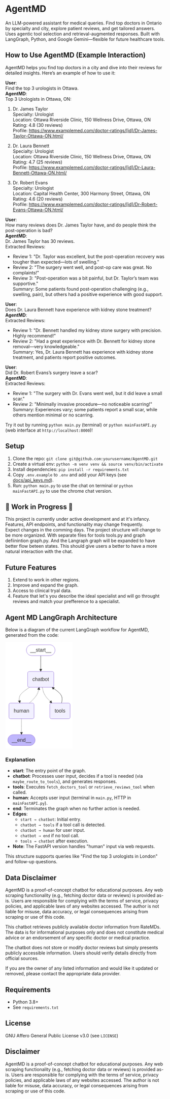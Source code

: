 # AgentMD
An LLM-powered assistant for medical queries. Find top doctors  in Ontario by specialty and city, explore patient reviews, and get tailored answers. Uses agentic tool selection and retrieval-augmented responses. Built with LangGraph, Python, and Google Gemini—flexible for future healthcare tools.

## How to Use AgentMD (Example Interaction)

AgentMD helps you find top doctors in a city and dive into their reviews for detailed insights. Here’s an example of how to use it:

**User**:  
Find the top 3 urologists in Ottawa.  
**AgentMD**:  
Top 3 Urologists in Ottawa, ON:  
1. Dr. James Taylor  
   Specialty: Urologist  
   Location: Ottawa Riverside Clinic, 150 Wellness Drive, Ottawa, ON  
   Rating: 4.8 (30 reviews)  
   Profile: https://www.examplemed.com/doctor-ratings/[id]/Dr-James-Taylor-Ottawa-ON.html/  

2. Dr. Laura Bennett  
   Specialty: Urologist  
   Location: Ottawa Riverside Clinic, 150 Wellness Drive, Ottawa, ON  
   Rating: 4.7 (25 reviews)  
   Profile: https://www.examplemed.com/doctor-ratings/[id]/Dr-Laura-Bennett-Ottawa-ON.html/  

3. Dr. Robert Evans  
   Specialty: Urologist  
   Location: Capital Health Center, 300 Harmony Street, Ottawa, ON  
   Rating: 4.6 (20 reviews)  
   Profile: https://www.examplemed.com/doctor-ratings/[id]/Dr-Robert-Evans-Ottawa-ON.html/

**User**:  
How many reviews does Dr. James Taylor have, and do people think the post-operation is bad?  
**AgentMD**:  
Dr. James Taylor has 30 reviews.  
Extracted Reviews:  
- Review 1: "Dr. Taylor was excellent, but the post-operation recovery was tougher than expected—lots of swelling."  
- Review 2: "The surgery went well, and post-op care was great. No complaints!"  
- Review 3: "Post-operation was a bit painful, but Dr. Taylor’s team was supportive."  
Summary: Some patients found post-operation challenging (e.g., swelling, pain), but others had a positive experience with good support.

**User**:  
Does Dr. Laura Bennett have experience with kidney stone treatment?  
**AgentMD**:  
Extracted Reviews:  
- Review 1: "Dr. Bennett handled my kidney stone surgery with precision. Highly recommend!"  
- Review 2: "Had a great experience with Dr. Bennett for kidney stone removal—very knowledgeable."  
Summary: Yes, Dr. Laura Bennett has experience with kidney stone treatment, and patients report positive outcomes.

**User**:  
Did Dr. Robert Evans’s surgery leave a scar?  
**AgentMD**:  
Extracted Reviews:  
- Review 1: "The surgery with Dr. Evans went well, but it did leave a small scar."  
- Review 2: "Minimally invasive procedure—no noticeable scarring!"  
Summary: Experiences vary; some patients report a small scar, while others mention minimal or no scarring.

Try it out by running `python main.py` (terminal) or `python mainFastAPI.py` (web interface at `http://localhost:8000`)!

## Setup
1. Clone the repo: `git clone git@github.com:yourusername/AgentMD.git`
2. Create a virtual env: `python -m venv venv && source venv/bin/activate`
3. Install dependencies: `pip install -r requirements.txt`
4. Copy `.env.example` to `.env` and add your API keys (see [docs/api_keys.md](docs/api_keys.md)).
5. Run: `python main.py` to use the chat on terminal or `python mainFastAPI.py` to use the chrome chat version.

## 🚧 **Work in Progress** 🚧

This project is currently under active development and at it's infancy. Features, API endpoints, and functionality may change frequently.  
Expect changes in the comming days. The project structure will change to be more organized. With separate files for tools tools.py and graph defiinintion graph.py. And the Langraph graph will be expanded to have better flow beteen states. This should give users a better to have a more natural interaction with the chat.

## Future Features
1. Extend to work in other regions.
2. Improve and expand the graph.
3. Access to clinical tryal data.
4. Feature that let's you describe the ideal specialist and will go throught reviews and match your prefference to a specialist.

## Agent MD LangGraph Architecture

Below is a diagram of the current LangGraph workflow for AgentMD, generated from the code:

![AgentMD LangGraph](agentmd_graph.png)

### Explanation
- **start**: The entry point of the graph.
- **chatbot**: Processes user input, decides if a tool is needed (via `maybe_route_to_tools`), and generates responses.
- **tools**: Executes `fetch_doctors_tool` or `retrieve_reviews_tool` when called.
- **human**: Accepts user input (terminal in `main.py`, HTTP in `mainFastAPI.py`).
- **end**: Terminates the graph when no further action is needed.
- **Edges**: 
  - `start → chatbot`: Initial entry.
  - `chatbot → tools` if a tool call is detected.
  - `chatbot → human` for user input.
  - `chatbot → end` if no tool call.
  - `tools → chatbot` after execution.
- **Note**: The FastAPI version handles "human" input via web requests.

This structure supports queries like "Find the top 3 urologists in London" and follow-up questions.

## Data Disclaimer
AgentMD is a proof-of-concept chatbot for educational purposes. Any web scraping functionality (e.g., fetching doctor data or reviews) is provided as-is. Users are responsible for complying with the terms of service, privacy policies, and applicable laws of any websites accessed. The author is not liable for misuse, data accuracy, or legal consequences arising from scraping or use of this code.

This chatbot retrieves publicly available doctor information from RateMDs. The data is for informational purposes only and does not constitute medical advice or an endorsement of any specific doctor or medical practice. 

The chatbot does not store or modify doctor reviews but simply presents publicly accessible information. Users should verify details directly from official sources.

If you are the owner of any listed information and would like it updated or removed, please contact the appropriate data provider.

## Requirements
- Python 3.8+
- See `requirements.txt`

## License
GNU Affero General Public License v3.0 (see `LICENSE`)

## Disclaimer
AgentMD is a proof-of-concept chatbot for educational purposes. Any web scraping functionality (e.g., fetching doctor data or reviews) is provided as-is. Users are responsible for complying with the terms of service, privacy policies, and applicable laws of any websites accessed. The author is not liable for misuse, data accuracy, or legal consequences arising from scraping or use of this code.
